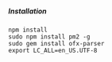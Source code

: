 ##### Installation

```
npm install
sudo npm install pm2 -g
sudo gem install ofx-parser
export LC_ALL=en_US.UTF-8
```
